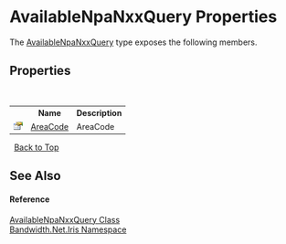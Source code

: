 ﻿# AvailableNpaNxxQuery Properties
 

The <a href ="T_Bandwidth_Net_Iris_AvailableNpaNxxQuery.md">AvailableNpaNxxQuery</a> type exposes the following members.


## Properties
&nbsp;<table><tr><th></th><th>Name</th><th>Description</th></tr><tr><td>![Public property](media/pubproperty.gif "Public property")</td><td><a href ="P_Bandwidth_Net_Iris_AvailableNpaNxxQuery_AreaCode.md">AreaCode</a></td><td>
AreaCode</td></tr></table>&nbsp;
<a href="#availablenpanxxquery-properties">Back to Top</a>

## See Also


#### Reference
<a href ="T_Bandwidth_Net_Iris_AvailableNpaNxxQuery.md">AvailableNpaNxxQuery Class</a><br /><a href ="N_Bandwidth_Net_Iris.md">Bandwidth.Net.Iris Namespace</a><br />